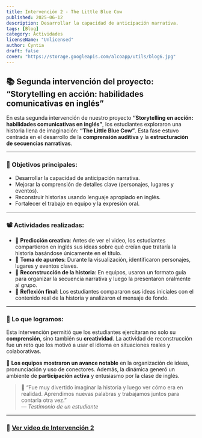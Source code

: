 ```yaml
---
title: Intervención 2 - The Little Blue Cow
published: 2025-06-12
description: Desarrollar la capacidad de anticipación narrativa.
tags: [Blog]
category: Actividades
licenseName: "Unlicensed"
author: Cyntia
draft: false
cover: "https://storage.googleapis.com/alcoapp/utils/blog6.jpg"
---
```

## 📚 Segunda intervención del proyecto: “Storytelling en acción: habilidades comunicativas en inglés”

En esta segunda intervención de nuestro proyecto **“Storytelling en acción: habilidades comunicativas en inglés”**, los estudiantes exploraron una historia llena de imaginación: **“The Little Blue Cow”**. Esta fase estuvo centrada en el desarrollo de la **comprensión auditiva** y la **estructuración de secuencias narrativas**.

---

### 🎯 Objetivos principales:

- Desarrollar la capacidad de anticipación narrativa.
- Mejorar la comprensión de detalles clave (personajes, lugares y eventos).
- Reconstruir historias usando lenguaje apropiado en inglés.
- Fortalecer el trabajo en equipo y la expresión oral.

---

### 📽️ Actividades realizadas:

- 🔹 **Predicción creativa**: Antes de ver el video, los estudiantes compartieron en inglés sus ideas sobre qué creían que trataría la historia basándose únicamente en el título.
- 🔹 **Toma de apuntes**: Durante la visualización, identificaron personajes, lugares y eventos claves.
- 🔹 **Reconstrucción de la historia**: En equipos, usaron un formato guía para organizar la secuencia narrativa y luego la presentaron oralmente al grupo.
- 🔹 **Reflexión final**: Los estudiantes compararon sus ideas iniciales con el contenido real de la historia y analizaron el mensaje de fondo.

---

### 🧠 Lo que logramos:

Esta intervención permitió que los estudiantes ejercitaran no solo su **comprensión**, sino también su **creatividad**. La actividad de reconstrucción fue un reto que los motivó a usar el idioma en situaciones reales y colaborativas.

👥 **Los equipos mostraron un avance notable** en la organización de ideas, pronunciación y uso de conectores. Además, la dinámica generó un ambiente de **participación activa** y entusiasmo por la clase de inglés.

> 💬 “Fue muy divertido imaginar la historia y luego ver cómo era en realidad. Aprendimos nuevas palabras y trabajamos juntos para contarla otra vez.”  
> — *Testimonio de un estudiante*

---

### 🎥 [Ver video de Intervención 2](https://example.com) <!-- Reemplaza el enlace por el real -->

